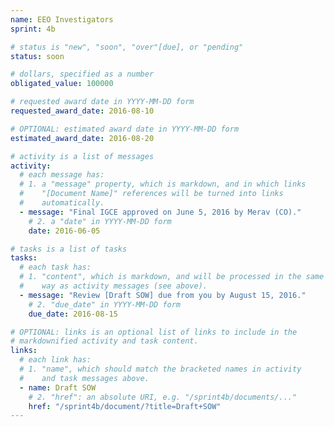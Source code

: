 ```yaml
---
name: EEO Investigators
sprint: 4b

# status is "new", "soon", "over"[due], or "pending"
status: soon

# dollars, specified as a number
obligated_value: 100000

# requested award date in YYYY-MM-DD form
requested_award_date: 2016-08-10

# OPTIONAL: estimated award date in YYYY-MM-DD form
estimated_award_date: 2016-08-20

# activity is a list of messages
activity:
  # each message has:
  # 1. a "message" property, which is markdown, and in which links
  #    "[Document Name]" references will be turned into links
  #    automatically.
  - message: "Final IGCE approved on June 5, 2016 by Merav (CO)."
    # 2. a "date" in YYYY-MM-DD form
    date: 2016-06-05

# tasks is a list of tasks
tasks:
  # each task has:
  # 1. "content", which is markdown, and will be processed in the same
  #    way as activity messages (see above).
  - message: "Review [Draft SOW] due from you by August 15, 2016."
    # 2. "due_date" in YYYY-MM-DD form
    due_date: 2016-08-15

# OPTIONAL: links is an optional list of links to include in the
# markdownified activity and task content.
links:
  # each link has:
  # 1. "name", which should match the bracketed names in activity
  #    and task messages above.
  - name: Draft SOW
    # 2. "href": an absolute URI, e.g. "/sprint4b/documents/..."
    href: "/sprint4b/document/?title=Draft+SOW"
---
```

